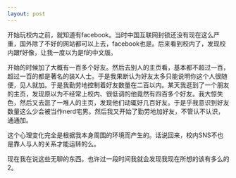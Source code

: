 ```yaml
---
layout: post
---
```

开始玩校内之前，就知道有facebook。当时中国互联网封锁还没有现在这么严重，国外除了不好的网站都可以上去，facebook也是。后来看到校内了，发现校内跟f好像，让我一度以为是f的中文版。

开始的时候加了大概有一百多个好友。然后去别人的主页看，基本都不超过一百，超过一百的都是著名的装X人士。于是我果断认为好友太多只能说明你这个人很随便，见人就加。于是我勤劳地控制着好友数量在二百以内。某天我逛到了一个朋友的主页，发现原以为不经常上校内、很低调的他竟然有四百多个好友。我大惊失色，然后又去逛了一堆人的主页，发现他们动辄好几百好友。于是乎我意识到好友数量这么少会被当作nerd宅男。然后我又开始了勤劳地加好友，不管认不认识，通通加。

这个心理变化完全是根据我本身周围的环境而产生的。话说回来，校内SNS不也是靠人与人的关系才能运转的么。

现在我在说这些无聊的东西。也许过一段时间我就会发现我现在所想的该有多么的2。